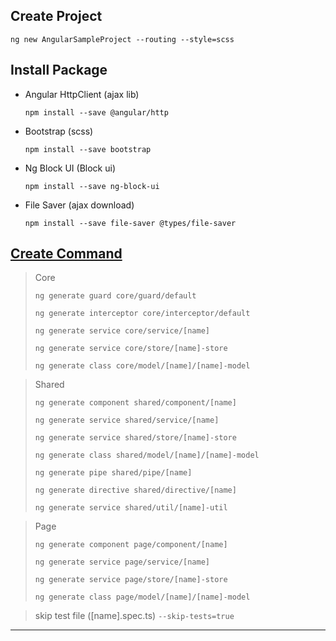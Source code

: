 ## Create Project

`ng new AngularSampleProject --routing --style=scss`

## Install Package

* Angular HttpClient (ajax lib)

    `npm install --save @angular/http`
* Bootstrap (scss)

    `npm install --save bootstrap`
* Ng Block UI (Block ui)

    `npm install --save ng-block-ui`
* File Saver (ajax download)

    `npm install --save file-saver @types/file-saver`

## [Create Command](https://angular.io/cli/generate#guard-command)

> Core 
> 
> `ng generate guard core/guard/default`
> 
> `ng generate interceptor core/interceptor/default`
> 
> `ng generate service core/service/[name]`
> 
> `ng generate service core/store/[name]-store`
> 
> `ng generate class core/model/[name]/[name]-model`

> Shared 
> 
> `ng generate component shared/component/[name]`
> 
> `ng generate service shared/service/[name]`
> 
> `ng generate service shared/store/[name]-store`
> 
> `ng generate class shared/model/[name]/[name]-model`
> 
> `ng generate pipe shared/pipe/[name]`
> 
> `ng generate directive shared/directive/[name]`
> 
> `ng generate service shared/util/[name]-util`

> Page 
> 
> `ng generate component page/component/[name]`
> 
> `ng generate service page/service/[name]`
> 
> `ng generate service page/store/[name]-store`
> 
> `ng generate class page/model/[name]/[name]-model`

> skip test file (\[name\].spec.ts) `--skip-tests=true`

--------------------------------------------------

